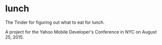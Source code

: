 # lunch
The Tinder for figuring out what to eat for lunch.

A project for the Yahoo Mobile Developer's Conference in NYC on August 25, 2015.
